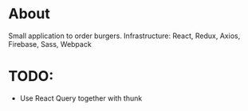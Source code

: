 # About

Small application to order burgers. Infrastructure: React, Redux, Axios, Firebase, Sass, Webpack

# TODO:

- Use React Query together with thunk
